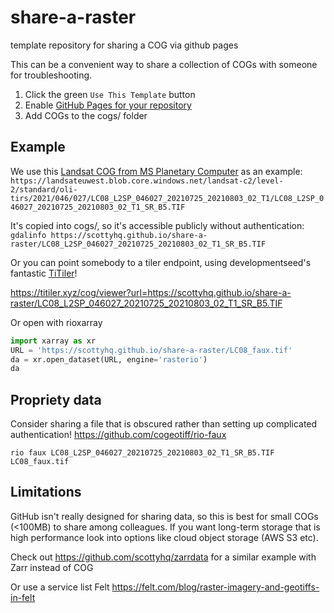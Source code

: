 # share-a-raster

template repository for sharing a COG via github pages

This can be a convenient way to share a collection of COGs with someone for troubleshooting. 

1. Click the green `Use This Template` button
2. Enable [GitHub Pages for your repository](https://docs.github.com/en/pages/getting-started-with-github-pages/configuring-a-publishing-source-for-your-github-pages-site#publishing-with-a-custom-github-actions-workflow)
3. Add COGs to the cogs/ folder


## Example
We use this [Landsat COG from MS Planetary Computer](https://planetarycomputer.microsoft.com/dataset/landsat-c2-l2) as an example:
`https://landsateuwest.blob.core.windows.net/landsat-c2/level-2/standard/oli-tirs/2021/046/027/LC08_L2SP_046027_20210725_20210803_02_T1/LC08_L2SP_046027_20210725_20210803_02_T1_SR_B5.TIF`

It's copied into cogs/, so it's accessible publicly without authentication:
`gdalinfo https://scottyhq.github.io/share-a-raster/LC08_L2SP_046027_20210725_20210803_02_T1_SR_B5.TIF`

Or you can point somebody to a tiler endpoint, using developmentseed's fantastic [TiTiler](https://developmentseed.org/titiler/)! 

https://titiler.xyz/cog/viewer?url=https://scottyhq.github.io/share-a-raster/LC08_L2SP_046027_20210725_20210803_02_T1_SR_B5.TIF

Or open with rioxarray
```python
import xarray as xr
URL = 'https://scottyhq.github.io/share-a-raster/LC08_faux.tif'
da = xr.open_dataset(URL, engine='rasterio')
da
```


## Propriety data

Consider sharing a file that is obscured rather than setting up complicated authentication! https://github.com/cogeotiff/rio-faux

`rio faux LC08_L2SP_046027_20210725_20210803_02_T1_SR_B5.TIF LC08_faux.tif`


## Limitations

GitHub isn't really designed for sharing data, so this is best for small COGs (<100MB) to share among colleagues. If you want long-term storage that is high performance look into options like cloud object storage (AWS S3 etc).

Check out https://github.com/scottyhq/zarrdata for a similar example with Zarr instead of COG

Or use a service list Felt https://felt.com/blog/raster-imagery-and-geotiffs-in-felt
